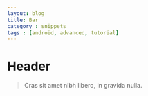 ```yaml
---
layout: blog
title: Bar
category : snippets
tags : [android, advanced, tutorial]
---
```


# Header

> Cras sit amet nibh libero, in gravida nulla.
